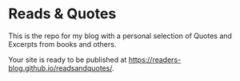# Reads & Quotes
This is the repo for my blog with a personal selection of Quotes and Excerpts from books and others.

Your site is ready to be published at https://readers-blog.github.io/readsandquotes/.
